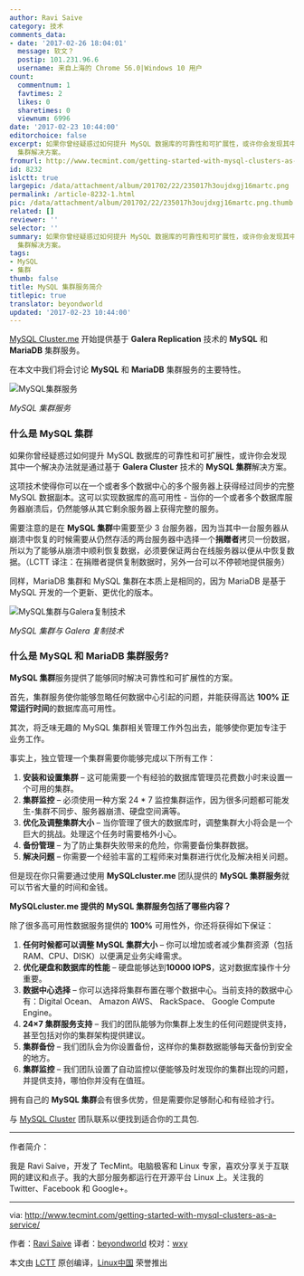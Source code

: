 ```yaml
---
author: Ravi Saive
category: 技术
comments_data:
- date: '2017-02-26 18:04:01'
  message: 软文？
  postip: 101.231.96.6
  username: 来自上海的 Chrome 56.0|Windows 10 用户
count:
  commentnum: 1
  favtimes: 2
  likes: 0
  sharetimes: 0
  viewnum: 6996
date: '2017-02-23 10:44:00'
editorchoice: false
excerpt: 如果你曾经疑惑过如何提升 MySQL 数据库的可靠性和可扩展性，或许你会发现其中一个解决办法就是通过基于 Galera Cluster 技术的 MySQL
  集群解决方案。
fromurl: http://www.tecmint.com/getting-started-with-mysql-clusters-as-a-service/
id: 8232
islctt: true
largepic: /data/attachment/album/201702/22/235017h3oujdxgj16martc.png
permalink: /article-8232-1.html
pic: /data/attachment/album/201702/22/235017h3oujdxgj16martc.png.thumb.jpg
related: []
reviewer: ''
selector: ''
summary: 如果你曾经疑惑过如何提升 MySQL 数据库的可靠性和可扩展性，或许你会发现其中一个解决办法就是通过基于 Galera Cluster 技术的 MySQL
  集群解决方案。
tags:
- MySQL
- 集群
thumb: false
title: MySQL 集群服务简介
titlepic: true
translator: beyondworld
updated: '2017-02-23 10:44:00'
---
```


[MySQL Cluster.me](https://www.mysqlcluster.me/) 开始提供基于 **Galera Replication** 技术的 **MySQL** 和 **MariaDB** 集群服务。


在本文中我们将会讨论 **MySQL** 和 **MariaDB** 集群服务的主要特性。


![MySQL集群服务](/data/attachment/album/201702/22/235017h3oujdxgj16martc.png)


*MySQL 集群服务*


### 什么是 MySQL 集群


如果你曾经疑惑过如何提升 MySQL 数据库的可靠性和可扩展性，或许你会发现其中一个解决办法就是通过基于 **Galera Cluster** 技术的 **MySQL 集群**解决方案。


这项技术使得你可以在一个或者多个数据中心的多个服务器上获得经过同步的完整 MySQL 数据副本。这可以实现数据库的高可用性 - 当你的一个或者多个数据库服务器崩溃后，仍然能够从其它剩余服务器上获得完整的服务。


需要注意的是在 **MySQL 集群**中需要至少 3 台服务器，因为当其中一台服务器从崩溃中恢复的时候需要从仍然存活的两台服务器中选择一个**捐赠者**拷贝一份数据，所以为了能够从崩溃中顺利恢复数据，必须要保证两台在线服务器以便从中恢复数据。（LCTT 译注：在捐赠者提供复制数据时，另外一台可以不停顿地提供服务）


同样，MariaDB 集群和 MySQL 集群在本质上是相同的，因为 MariaDB 是基于 MySQL 开发的一个更新、更优化的版本。


![MySQL集群与Galera复制技术](/data/attachment/album/201702/22/235018xtw0pezik0t45t3p.png)


*MySQL 集群与 Galera 复制技术*


### 什么是 MySQL 和 MariaDB 集群服务?


**MySQL 集群**服务提供了能够同时解决可靠性和可扩展性的方案。


首先，集群服务使你能够忽略任何数据中心引起的问题，并能获得高达 **100% 正常运行时间**的数据库高可用性。


其次，将乏味无趣的 MySQL 集群相关管理工作外包出去，能够使你更加专注于业务工作。


事实上，独立管理一个集群需要你能够完成以下所有工作：


1. **安装和设置集群** – 这可能需要一个有经验的数据库管理员花费数小时来设置一个可用的集群。
2. **集群监控** – 必须使用一种方案 24 \* 7 监控集群运作，因为很多问题都可能发生-集群不同步、服务器崩溃、硬盘空间满等。
3. **优化及调整集群大小** – 当你管理了很大的数据库时，调整集群大小将会是一个巨大的挑战。处理这个任务时需要格外小心。
4. **备份管理** – 为了防止集群失败带来的危险，你需要备份集群数据。
5. **解决问题** – 你需要一个经验丰富的工程师来对集群进行优化及解决相关问题。


但是现在你只需要通过使用 **MySQLcluster.me** 团队提供的 **MySQL 集群服务**就可以节省大量的时间和金钱。


**MySQLcluster.me 提供的 MySQL 集群服务包括了哪些内容？**


除了很多高可用性数据服务提供的 **100%** 可用性外，你还将获得如下保证：


1. **任何时候都可以调整 MySQL 集群大小** – 你可以增加或者减少集群资源（包括 RAM、CPU、DISK）以便满足业务尖峰需求。
2. **优化硬盘和数据库的性能** – 硬盘能够达到**10000 IOPS**，这对数据库操作十分重要。
3. **数据中心选择** – 你可以选择将集群布置在哪个数据中心。当前支持的数据中心有：Digital Ocean、 Amazon AWS、 RackSpace、 Google Compute Engine。
4. **24×7 集群服务支持** – 我们的团队能够为你集群上发生的任何问题提供支持，甚至包括对你的集群架构提供建议。
5. **集群备份** – 我们团队会为你设置备份，这样你的集群数据能够每天备份到安全的地方。
6. **集群监控** – 我们团队设置了自动监控以便能够及时发现你的集群出现的问题，并提供支持，哪怕你并没有在值班。


拥有自己的 **MySQL 集群**会有很多优势，但是需要你足够耐心和有经验才行。


与 [MySQL Cluster](https://www.mysqlcluster.me/) 团队联系以便找到适合你的工具包.




---


作者简介：


我是 Ravi Saive，开发了 TecMint。电脑极客和 Linux 专家，喜欢分享关于互联网的建议和点子。我的大部分服务都运行在开源平台 Linux 上。关注我的 Twitter、Facebook 和 Google+。




---


via: <http://www.tecmint.com/getting-started-with-mysql-clusters-as-a-service/>


作者：[Ravi Saive](http://www.tecmint.com/author/admin/) 译者：[beyondworld](https://github.com/beyondworld) 校对：[wxy](https://github.com/wxy)


本文由 [LCTT](https://github.com/LCTT/TranslateProject) 原创编译，[Linux中国](https://linux.cn/) 荣誉推出
